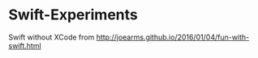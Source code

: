 # Swift-Experiments
Swift without XCode from http://joearms.github.io/2016/01/04/fun-with-swift.html
